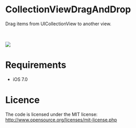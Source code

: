 CollectionViewDragAndDrop
=========================

Drag items from UICollectionView to another view.

<br><br>
<a href="http://zippy.gfycat.com/GrizzledLeadingBasilisk.gif"><img src="http://zippy.gfycat.com/GrizzledLeadingBasilisk.gif" /></a>
<br>


Requirements
==============
- iOS 7.0

Licence
================
The code is licensed under the MIT license: http://www.opensource.org/licenses/mit-license.php
